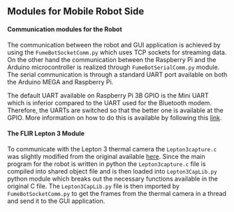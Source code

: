 ## **Modules for Mobile Robot Side**

#### Communication modules for the Robot
The communication between the robot and GUI application is achieved by using the `FumeBotSocketComm.py` which uses TCP sockets for streaming data. On the other hand the communication between the Raspberry Pi and the Arduino microcontroller is realized through `FumeBotSerialComm.py` module. The serial communication is through a standard UART port available on both the Arduino MEGA and Raspberry Pi. 

The default UART available on Raspberry Pi 3B GPIO is the Mini UART which is inferior compared to the UART used for the Bluetooth modem. Therefore, the UARTs are switched so that the better one is available at the GPIO. More information on how to do this is available by following this [link](https://www.raspberrypi.org/documentation/configuration/uart.md).

#### The FLIR Lepton 3 Module
To communicate with the Lepton 3 thermal camera the `Lepton3capture.c` was slightly modified from the original available [here](https://github.com/lukevanhorn/Lepton3/blob/master/capture/capture.c). Since the main program for the robot is written in python the `Lepton3capture.c` file is compiled into shared object file and is then loaded into `Lepton3CapLib.py` python module which breaks out the necessary functions available in the original C file. The `Lepton3CapLib.py` file is then imported by `FumeBotSocketComm.py` to get the frames from the thermal camera in a thread and send it to the GUI application.